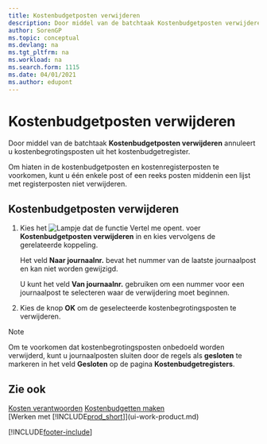 ```yaml
---
title: Kostenbudgetposten verwijderen
description: Door middel van de batchtaak Kostenbudgetposten verwijderen annuleert u kostenbegrotingsposten uit het kostenbudgetregister.
author: SorenGP
ms.topic: conceptual
ms.devlang: na
ms.tgt_pltfrm: na
ms.workload: na
ms.search.form: 1115
ms.date: 04/01/2021
ms.author: edupont
---
```

# <a name="delete-cost-budget-entries"></a><a name="delete-cost-budget-entries"></a><a name="delete-cost-budget-entries"></a>Kostenbudgetposten verwijderen

Door middel van de batchtaak **Kostenbudgetposten verwijderen** annuleert u kostenbegrotingsposten uit het kostenbudgetregister.  

Om hiaten in de kostenbudgetposten en kostenregisterposten te voorkomen, kunt u één enkele post of een reeks posten middenin een lijst met registerposten niet verwijderen.  

## <a name="to-delete-a-cost-budget-entry"></a><a name="to-delete-a-cost-budget-entry"></a><a name="to-delete-a-cost-budget-entry"></a>Kostenbudgetposten verwijderen

1. Kies het ![Lampje dat de functie Vertel me opent.](media/ui-search/search_small.png "Vertel me wat u wilt doen") voer **Kostenbudgetposten verwijderen** in en kies vervolgens de gerelateerde koppeling.  

    Het veld **Naar journaalnr.** bevat het nummer van de laatste journaalpost en kan niet worden gewijzigd.  

    U kunt het veld **Van journaalnr.** gebruiken om een nummer voor een journaalpost te selecteren waar de verwijdering moet beginnen.  
2. Kies de knop **OK** om de geselecteerde kostenbegrotingsposten te verwijderen.  

> [!NOTE]  
> Om te voorkomen dat kostenbegrotingsposten onbedoeld worden verwijderd, kunt u journaalposten sluiten door de regels als **gesloten** te markeren in het veld **Gesloten** op de pagina **Kostenbudgetregisters**.  

## <a name="see-also"></a><a name="see-also"></a><a name="see-also"></a>Zie ook

[Kosten verantwoorden](finance-manage-cost-accounting.md)
[Kostenbudgetten maken](finance-create-cost-budgets.md)  
[Werken met [!INCLUDE[prod_short](includes/prod_short.md)]](ui-work-product.md)


[!INCLUDE[footer-include](includes/footer-banner.md)]
